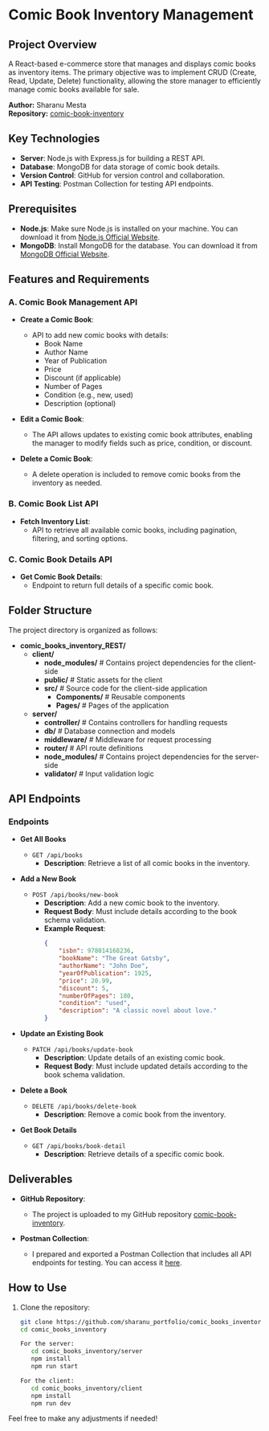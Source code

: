 # Comic Book Inventory Management

## Project Overview
A React-based e-commerce store that manages and displays comic books as inventory items. The primary objective was to implement CRUD (Create, Read, Update, Delete) functionality, allowing the store manager to efficiently manage comic books available for sale.

**Author:** Sharanu Mesta  
**Repository:** [comic-book-inventory](https://github.com/Sharanumesta/comic-book-inventory)

## Key Technologies
- **Server**: Node.js with Express.js for building a REST API.
- **Database**:  MongoDB for data storage of comic book details.
- **Version Control**: GitHub for version control and collaboration.
- **API Testing**:  Postman Collection for testing API endpoints.

## Prerequisites

- **Node.js**: Make sure Node.js is installed on your machine. You can download it from [Node.js Official Website](https://nodejs.org/).
- **MongoDB**: Install MongoDB for the database. You can download it from [MongoDB Official Website](https://www.mongodb.com/try/download/community).

## Features and Requirements

### A. Comic Book Management API

- **Create a Comic Book**: 
  - API to add new comic books with details:
    - Book Name
    - Author Name
    - Year of Publication
    - Price
    - Discount (if applicable)
    - Number of Pages
    - Condition (e.g., new, used)
    - Description (optional)

- **Edit a Comic Book**: 
  - The API allows updates to existing comic book attributes, enabling the manager to modify fields such as price, condition, or discount.

- **Delete a Comic Book**: 
  - A delete operation is included to remove comic books from the inventory as needed.

### B. Comic Book List API

- **Fetch Inventory List**: 
  - API to retrieve all available comic books, including pagination, filtering, and sorting options.

### C. Comic Book Details API

- **Get Comic Book Details**: 
  - Endpoint to return full details of a specific comic book.

## Folder Structure
The project directory is organized as follows:

- **comic_books_inventory_REST/**
  - **client/**
    - **node_modules/**         # Contains project dependencies for the client-side
    - **public/**               # Static assets for the client
    - **src/**                  # Source code for the client-side application
      - **Components/**         # Reusable components
      - **Pages/**              # Pages of the application
  - **server/**
    - **controller/**           # Contains controllers for handling requests
    - **db/**                   # Database connection and models
    - **middleware/**           # Middleware for request processing
    - **router/**               # API route definitions
    - **node_modules/**         # Contains project dependencies for the server-side
    - **validator/**            # Input validation logic 

## API Endpoints

### Endpoints

- **Get All Books**
  - `GET /api/books`
    - **Description**: Retrieve a list of all comic books in the inventory.

- **Add a New Book**
  - `POST /api/books/new-book`
    - **Description**: Add a new comic book to the inventory.
    - **Request Body**: Must include details according to the book schema validation.
    - **Example Request**:
      ```json
      {
          "isbn": 978014168236,
          "bookName": "The Great Gatsby",
          "authorName": "John Doe",
          "yearOfPublication": 1925,
          "price": 20.99,
          "discount": 5,
          "numberOfPages": 180,
          "condition": "used",
          "description": "A classic novel about love."
      }
      ```

- **Update an Existing Book**
  - `PATCH /api/books/update-book`
    - **Description**: Update details of an existing comic book.
    - **Request Body**: Must include updated details according to the book schema validation.

- **Delete a Book**
  - `DELETE /api/books/delete-book`
    - **Description**: Remove a comic book from the inventory.

- **Get Book Details**
  - `GET /api/books/book-detail`
    - **Description**: Retrieve details of a specific comic book.

## Deliverables

- **GitHub Repository**: 
  - The project is uploaded to my GitHub repository [comic-book-inventory](https://github.com/Sharanumesta/comic-book-inventory).

- **Postman Collection**: 
  - I prepared and exported a Postman Collection that includes all API endpoints for testing. You can access it [here](https://alone7-8517.postman.co/workspace/Alone-Workspace~e9c75852-334e-4411-a7fd-4319c6f95992/request/25239808-08b33836-b24f-46ff-a235-fa7532c7bc8c?action=share&creator=25239808&ctx=documentation).

## How to Use
1. Clone the repository:
   ```bash
   git clone https://github.com/sharanu_portfolio/comic_books_inventory_REST.git
   cd comic_books_inventory

   For the server:
      cd comic_books_inventory/server
      npm install
      npm run start

   For the client:
      cd comic_books_inventory/client
      npm install
      npm run dev


Feel free to make any adjustments if needed!
